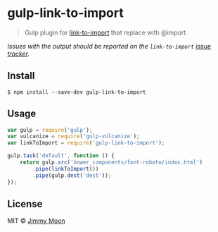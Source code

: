 # gulp-link-to-import

> Gulp plugin for [link-to-import](https://github.com/ragingwind/link-to-import) that replace <link> with @import

*Issues with the output should be reported on the `link-to-import` [issue tracker](https://github.com/ragingwind/link-to-import/issues).*


## Install

```
$ npm install --save-dev gulp-link-to-import
```


## Usage

```js
var gulp = require('gulp');
var vulcanize = require('gulp-vulcanize');
var linkToImport = require('gulp-link-to-import');

gulp.task('default', function () {
	return gulp.src('bower_components/font-roboto/index.html')
		.pipe(linkToImport())
		.pipe(gulp.dest('dest'));
});
```

## License

MIT © [Jimmy Moon](http://ragingwind.me)

